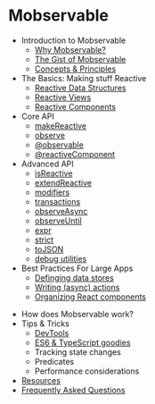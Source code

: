 # Mobservable

* Introduction to Mobservable
  * [Why Mobservable?](README.md)
  * [The Gist of Mobservable](intro/overview.md)
  * [Concepts & Principles](intro/concepts.md)
* The Basics: Making stuff Reactive
  * [Reactive Data Structures](core/reactive-state.md)
  * [Reactive Views](core/reactive-views.md)
  * [Reactive Components](core/reactive-component.md)
* Core API
  * [makeReactive](refguide/make-reactive.md)
  * [observe](refguide/observe.md)
  * [@observable](refguide/observable.md)
  * [@reactiveComponent](refguide/reactive-component.md)
* Advanced API
  * [isReactive](refguide/is-reactive.md)
  * [extendReactive](refguide/extend-reactive.md)
  * [modifiers](refguide/modifiers.md)
  * [transactions](refguide/transactions.md)
  * [observeAsync](refguide/observe-async.md)
  * [observeUntil](refguide/observe-until.md)
  * [expr](refguide/expr.md)
  * [strict](refguide/strict.md)
  * [toJSON](refguide/tojson.md)
  * [debug utilities](refguide/extras.md)
* Best Practices For Large Apps
  * [Definging data stores](best/store.md)
  * [Writing (async) actions](best/actions.md)
  * [Organizing React components](best/components.md)
<!--  * Routing
  * Universal applications -->
* How does Mobservable work?
* Tips & Tricks
  * [DevTools](best/devtools.md)
  * [ES6 & TypeScript goodies](best/syntax.md)
  * Tracking state changes
  * Predicates
  * Performance considerations
* [Resources](LINKS.md)
* [Frequently Asked Questions](faq/faq.md)
